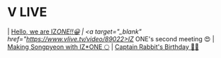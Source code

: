 <h1>V LIVE</h1>

| <a target="_blank" href="https://www.vlive.tv/video/88099">Hello, we are IZ*ONE!!😀</a>          | <a target="_blank" href="https://www.vlive.tv/video/89022>IZ* ONE's second meeting 😍</a>
| <a target="_blank" href="https://www.vlive.tv/video/90003">Making Songpyeon with IZ*ONE 🌕</a>   | <a target="_blank" href="https://www.google.com/url?q=https://www.vlive.tv/video/90638">Captain Rabbit's Birthday 🐰🎂</a>
